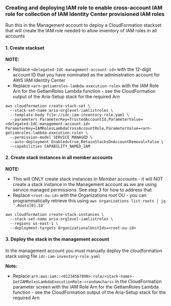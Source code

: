 ### Creating and deploying IAM role to enable cross-account IAM role for collection of IAM Identity Center provisioned IAM roles

Run this in the Management account to deploy a CloudFormation stackset that will create the IAM role needed to allow inventory of IAM roles in all accounts

#### 1. Create stackset

**NOTE:**
* Replace `<delegated-IdC-management-account-id>` with the 12-digit account ID that you have nominated as the administration account for AWS IAM Identity Center
* Replace `<arn-getiamroles-lambda-execution-role>` with the IAM Role Arn for the GetIamRoles Lambda function - see the CloudFormation output of the Aria-Setup stack for the required Arn

```
aws cloudformation create-stack-set \
  --stack-set-name aria-orglevel-iamlistroles \
  --template-body file://idc-iam-inventory-role.yaml \
  --parameters ParameterKey=TrustedAccountId,ParameterValue=<delegated-IdC-management-account-id> ParameterKey=IAMRolesLambdaCrossAccountRole,ParameterValue=<arn-getiamroles-lambda-execution-role> \
  --permission-model SERVICE_MANAGED \
  --auto-deployment Enabled=true,RetainStacksOnAccountRemoval=false \
  --capabilities CAPABILITY_NAMED_IAM
```

#### 2. Create stack instances in all member accounts

**NOTE:**
* This will ONLY create stack instances in *Member* accounts - it will NOT create a stack instance in the Management account as we are using service managed permissions. See step 3 for how to address that
* Replace `<root-ou-id>` with the Organizations root OU - you can programmatically retrieve this using `aws organizations list-roots | jq '.Roots[0].Id'`

```
aws cloudformation create-stack-instances \
  --stack-set-name aria-orglevel-iamlistroles \
  --regions us-east-1 \
  --deployment-targets OrganizationalUnitIds=<root-ou-id>
```

#### 3. Deploy the stack in the management account

In the management account you must manually deploy the cloudformation stack using file `idc-iam-inventory-role.yaml`

**Note:**
* Replace `arn:aws:iam::<01234567890>:role/<stack-name>-GetIAMRolesLambdaExecutionRole-<randomchars>` in the CloudFormation parameter screen with the IAM Role Arn for the GetIamRoles Lambda function - see the CloudFormation output of the Aria-Setup stack for the required Arn

